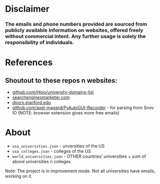 # Disclaimer
### The emails and phone numbers provided are sourced from publicly available information on websites, offered freely without commercial intent. Any further usage is solely the responsibility of individuals.

# References
## Shoutout to these repos n websites:
- [github.com/Hipo/university-domains-list](https://github.com/Hipo/university-domains-list)
- [searchenginesmarketer.com](https://searchenginesmarketer.com/company/resources/university-college-list/)
- [doors.stanford.edu](https://doors.stanford.edu/~sr/universities.html)
- [github.com/axel-magard/PyAutoGUI-Recorder](https://github.com/axel-magard/PyAutoGUI-Recorder) - for parsing from Snov IO (NOTE: browser extension gives more free emails)

# About
- `usa_universities.json` - unversities of the US
- `usa_colleges.json` - colleges of the US
- `world_universities.json` - OTHER countries' universities + sum of above universities n colleges

Note: The project is in improvement mode. Not all universities have emails, working on it.
